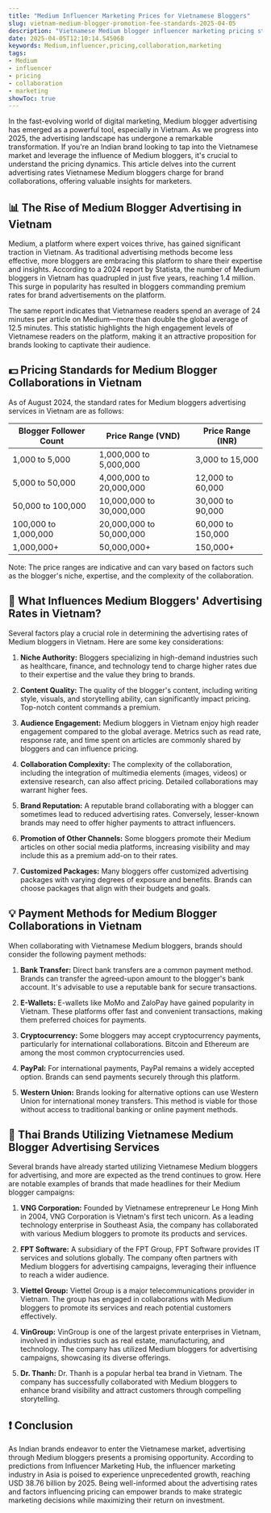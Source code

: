 ```yaml
---
title: "Medium Influencer Marketing Prices for Vietnamese Bloggers"
slug: vietnam-medium-blogger-promotion-fee-standards-2025-04-05
description: "Vietnamese Medium blogger influencer marketing pricing standards for Indian brands."
date: 2025-04-05T12:10:14.545068
keywords: Medium,influencer,pricing,collaboration,marketing
tags:
- Medium
- influencer
- pricing
- collaboration
- marketing
showToc: true
---
```


In the fast-evolving world of digital marketing, Medium blogger advertising has emerged as a powerful tool, especially in Vietnam. As we progress into 2025, the advertising landscape has undergone a remarkable transformation. If you're an Indian brand looking to tap into the Vietnamese market and leverage the influence of Medium bloggers, it's crucial to understand the pricing dynamics. This article delves into the current advertising rates Vietnamese Medium bloggers charge for brand collaborations, offering valuable insights for marketers.

## 📊 The Rise of Medium Blogger Advertising in Vietnam

Medium, a platform where expert voices thrive, has gained significant traction in Vietnam. As traditional advertising methods become less effective, more bloggers are embracing this platform to share their expertise and insights. According to a 2024 report by Statista, the number of Medium bloggers in Vietnam has quadrupled in just five years, reaching 1.4 million. This surge in popularity has resulted in bloggers commanding premium rates for brand advertisements on the platform.

The same report indicates that Vietnamese readers spend an average of 24 minutes per article on Medium—more than double the global average of 12.5 minutes. This statistic highlights the high engagement levels of Vietnamese readers on the platform, making it an attractive proposition for brands looking to captivate their audience.

## 💵 Pricing Standards for Medium Blogger Collaborations in Vietnam

As of August 2024, the standard rates for Medium bloggers advertising services in Vietnam are as follows:

| Blogger Follower Count | Price Range (VND)       | Price Range (INR)       |
|------------------------|-------------------------|--------------------------|
| 1,000 to 5,000         | 1,000,000 to 5,000,000  | 3,000 to 15,000          |
| 5,000 to 50,000        | 4,000,000 to 20,000,000 | 12,000 to 60,000         |
| 50,000 to 100,000      | 10,000,000 to 30,000,000| 30,000 to 90,000         |
| 100,000 to 1,000,000   | 20,000,000 to 50,000,000| 60,000 to 150,000        |
| 1,000,000+             | 50,000,000+             | 150,000+                 |

Note: The price ranges are indicative and can vary based on factors such as the blogger's niche, expertise, and the complexity of the collaboration.

## 🎯 What Influences Medium Bloggers' Advertising Rates in Vietnam?

Several factors play a crucial role in determining the advertising rates of Medium bloggers in Vietnam. Here are some key considerations:

1. **Niche Authority:** Bloggers specializing in high-demand industries such as healthcare, finance, and technology tend to charge higher rates due to their expertise and the value they bring to brands.

2. **Content Quality:** The quality of the blogger's content, including writing style, visuals, and storytelling ability, can significantly impact pricing. Top-notch content commands a premium.

3. **Audience Engagement:** Medium bloggers in Vietnam enjoy high reader engagement compared to the global average. Metrics such as read rate, response rate, and time spent on articles are commonly shared by bloggers and can influence pricing.

4. **Collaboration Complexity:** The complexity of the collaboration, including the integration of multimedia elements (images, videos) or extensive research, can also affect pricing. Detailed collaborations may warrant higher fees.

5. **Brand Reputation:** A reputable brand collaborating with a blogger can sometimes lead to reduced advertising rates. Conversely, lesser-known brands may need to offer higher payments to attract influencers.

6. **Promotion of Other Channels:** Some bloggers promote their Medium articles on other social media platforms, increasing visibility and may include this as a premium add-on to their rates.

7. **Customized Packages:** Many bloggers offer customized advertising packages with varying degrees of exposure and benefits. Brands can choose packages that align with their budgets and goals.

## 💡 Payment Methods for Medium Blogger Collaborations in Vietnam

When collaborating with Vietnamese Medium bloggers, brands should consider the following payment methods:

1. **Bank Transfer:** Direct bank transfers are a common payment method. Brands can transfer the agreed-upon amount to the blogger's bank account. It's advisable to use a reputable bank for secure transactions.

2. **E-Wallets:** E-wallets like MoMo and ZaloPay have gained popularity in Vietnam. These platforms offer fast and convenient transactions, making them preferred choices for payments.

3. **Cryptocurrency:** Some bloggers may accept cryptocurrency payments, particularly for international collaborations. Bitcoin and Ethereum are among the most common cryptocurrencies used.

4. **PayPal:** For international payments, PayPal remains a widely accepted option. Brands can send payments securely through this platform.

5. **Western Union:** Brands looking for alternative options can use Western Union for international money transfers. This method is viable for those without access to traditional banking or online payment methods.

## 📌 Thai Brands Utilizing Vietnamese Medium Blogger Advertising Services

Several brands have already started utilizing Vietnamese Medium bloggers for advertising, and more are expected as the trend continues to grow. Here are notable examples of brands that made headlines for their Medium blogger campaigns:

1. **VNG Corporation:** Founded by Vietnamese entrepreneur Le Hong Minh in 2004, VNG Corporation is Vietnam's first tech unicorn. As a leading technology enterprise in Southeast Asia, the company has collaborated with various Medium bloggers to promote its products and services.

2. **FPT Software:** A subsidiary of the FPT Group, FPT Software provides IT services and solutions globally. The company often partners with Medium bloggers for advertising campaigns, leveraging their influence to reach a wider audience.

3. **Viettel Group:** Viettel Group is a major telecommunications provider in Vietnam. The group has engaged in collaborations with Medium bloggers to promote its services and reach potential customers effectively.

4. **VinGroup:** VinGroup is one of the largest private enterprises in Vietnam, involved in industries such as real estate, manufacturing, and technology. The company has utilized Medium bloggers for advertising campaigns, showcasing its diverse offerings.

5. **Dr. Thanh:** Dr. Thanh is a popular herbal tea brand in Vietnam. The company has successfully collaborated with Medium bloggers to enhance brand visibility and attract customers through compelling storytelling.

## ❗ Conclusion

As Indian brands endeavor to enter the Vietnamese market, advertising through Medium bloggers presents a promising opportunity. According to predictions from Influencer Marketing Hub, the influencer marketing industry in Asia is poised to experience unprecedented growth, reaching USD 38.76 billion by 2025. Being well-informed about the advertising rates and factors influencing pricing can empower brands to make strategic marketing decisions while maximizing their return on investment.